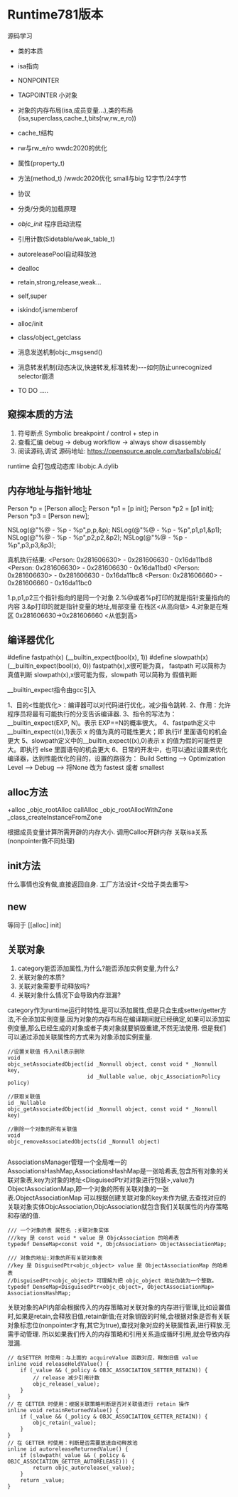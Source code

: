 # Runtime781版本
源码学习

- 类的本质
- isa指向
- NONPOINTER
- TAGPOINTER 小对象
- 对象的内存布局(isa,成员变量...),类的布局(isa,superclass,cache_t,bits(rw,rw_e,ro))
- cache_t结构
- rw与rw_e/ro wwdc2020的优化
- 属性(property_t)
- 方法(method_t) /wwdc2020优化 small与big  12字节/24字节
- 协议
- 分类/分类的加载原理
- _objc_init_ 程序启动流程
- 引用计数(Sidetable/weak_table_t)
- autoreleasePool自动释放池
- dealloc
- retain,strong,release,weak...
- self,super
- iskindof,ismemberof
- alloc/init
- class/object_getclass
- 消息发送机制objc_msgsend()
- 消息转发机制(动态决议,快速转发,标准转发)---如何防止unrecognized selector崩溃

- TO DO .....

## 窥探本质的方法

1. 符号断点 Symbolic breakpoint  / control + step in
2. 查看汇编 debug -> debug workflow -> always show disassembly
3. 阅读源码,调试  源码地址: https://opensource.apple.com/tarballs/objc4/

runtime 会打包成动态库 libobjc.A.dylib

## 内存地址与指针地址

Person *p = [Person alloc];
Person *p1 = [p init];
Person *p2 = [p1 init];
Person *p3 = [Person new];

NSLog(@"%@ - %p - %p",p,p,&p);
NSLog(@"%@ - %p - %p",p1,p1,&p1);
NSLog(@"%@ - %p - %p",p2,p2,&p2);
NSLog(@"%@ - %p - %p",p3,p3,&p3);

真机执行结果:
<Person: 0x281606630> - 0x281606630 - 0x16da11bd8
<Person: 0x281606630> - 0x281606630 - 0x16da11bd0
<Person: 0x281606630> - 0x281606630 - 0x16da11bc8
<Person: 0x281606660> - 0x281606660 - 0x16da11bc0

1.p,p1,p2三个指针指向的是同一个对象
2.%@或者%p打印的就是指针变量指向的内容
3.&p打印的就是指针变量的地址,局部变量 在栈区<从高向低>
4.对象是在堆区 0x281606630->0x281606660 <从低到高>

## 编译器优化
#define fastpath(x) (__builtin_expect(bool(x), 1)) 
#define slowpath(x) (__builtin_expect(bool(x), 0))
fastpath(x),x很可能为真， fastpath 可以简称为 真值判断
slowpath(x),x很可能为假，slowpath 可以简称为 假值判断

__builtin_expect指令由gcc引入

1、目的<性能优化>：编译器可以对代码进行优化，减少指令跳转.
2、作用：允许程序员将最有可能执行的分支告诉编译器.
3、指令的写法为：__builtin_expect(EXP, N)。表示 EXP==N的概率很大。
4、fastpath定义中__builtin_expect((x),1)表示 x 的值为真的可能性更大；即 执行if 里面语句的机会更大
5、slowpath定义中的__builtin_expect((x),0)表示 x 的值为假的可能性更大。即执行 else 里面语句的机会更大
6、日常的开发中，也可以通过设置来优化编译器，达到性能优化的目的，设置的路径为：
Build Setting --> Optimization Level --> Debug --> 将None 改为 fastest 或者 smallest


## alloc方法
+alloc
_objc_rootAlloc
callAlloc
_objc_rootAllocWithZone
_class_createInstanceFromZone

根据成员变量计算所需开辟的内存大小.
调用Calloc开辟内存
关联isa关系(nonpointer做不同处理)

## init方法
什么事情也没有做,直接返回自身.
工厂方法设计<交给子类去重写>

## new
等同于 [[alloc] init]


## 关联对象
1. category能否添加属性,为什么?能否添加实例变量,为什么?
2. 关联对象的本质?
3. 关联对象需要手动释放吗?
4. 关联对象什么情况下会导致内存泄漏?


category作为runtime运行时特性,是可以添加属性,但是只会生成setter/getter方法,不会添加实例变量.因为对象的内存布局在编译期间就已经确定,如果可以添加实例变量,那么已经生成的对象或者子类对象就要销毁重建,不然无法使用.
但是我们可以通过添加关联属性的方式来为对象添加实例变量.
```
//设置关联值 传入nil表示删除
void
objc_setAssociatedObject(id _Nonnull object, const void * _Nonnull key,
                         id _Nullable value, objc_AssociationPolicy policy)

//获取关联值
id _Nullable
objc_getAssociatedObject(id _Nonnull object, const void * _Nonnull key)       

//删除一个对象的所有关联值
void
objc_removeAssociatedObjects(id _Nonnull object)


```

AssociationsManager管理一个全局唯一的AssociationsHashMap,AssociationsHashMap是一张哈希表,包含所有对象的关联对象表,key为对象的地址<DisguisedPtr对对象进行包装>,value为ObjectAssociationMap,即一个对象的所有关联对象的一张表.ObjectAssociationMap 可以根据创建关联对象的key未作为键,去查找对应的关联对象实体ObjcAssociation,ObjcAssociation就包含我们关联属性的内存策略和存储的值.
```
/// 一个对象的表 属性名 :关联对象实体
///key 是 const void * value 是 ObjcAssociation 的哈希表
typedef DenseMap<const void *, ObjcAssociation> ObjectAssociationMap;

/// 对象的地址:对象的所有关联对象表
//key 是 DisguisedPtr<objc_object> value 是 ObjectAssociationMap 的哈希表
//DisguisedPtr<objc_object> 可理解为把 objc_object 地址伪装为一个整数。
typedef DenseMap<DisguisedPtr<objc_object>, ObjectAssociationMap> AssociationsHashMap;
```


关联对象的API内部会根据传入的内存策略对关联对象的内存进行管理,比如设置值时,如果是retain,会释放旧值,retain新值;在对象销毁的时候,会根据对象是否有关联对象标志位(nonpointer才有,其它为true),查找对象对应的关联属性表,进行释放.无需手动管理.
所以如果我们传入的内存策略和引用关系造成循环引用,就会导致内存泄漏.

```
// 在SETTER 时使用：与上面的 acquireValue 函数对应，释放旧值 value
inline void releaseHeldValue() {
    if (_value && (_policy & OBJC_ASSOCIATION_SETTER_RETAIN)) {
        // release 减少引用计数
        objc_release(_value);
    }
}
// 在 GETTER 时使用：根据关联策略判断是否对关联值进行 retain 操作
inline void retainReturnedValue() {
    if (_value && (_policy & OBJC_ASSOCIATION_GETTER_RETAIN)) {
        objc_retain(_value);
    }
}
// 在 GETTER 时使用：判断是否需要放进自动释放池
inline id autoreleaseReturnedValue() {
    if (slowpath(_value && (_policy & OBJC_ASSOCIATION_GETTER_AUTORELEASE))) {
        return objc_autorelease(_value);
    }
    return _value;
}
```

